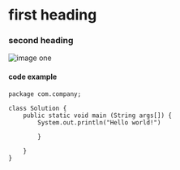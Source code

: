 # first heading
### second heading

![image one](https://media.istockphoto.com/vectors/koi-fish-beautiful-swim-oriental-pattern-design-vector-id1064565966?k=20&m=1064565966&s=612x612&w=0&h=zegaisrRQ0zERQvsrgWh-xcIwPkUINNMch210aZxwpM=)

#### code example
```
package com.company;

class Solution {
    public static void main (String args[]) {
        System.out.println("Hello world!")

        }

    }
}
```
